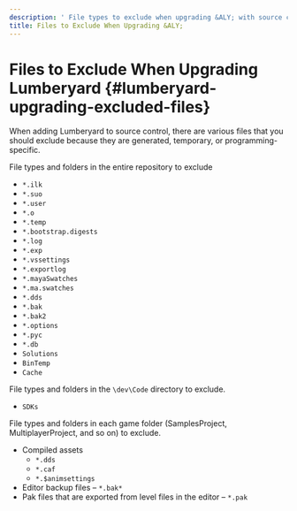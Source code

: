 ```yaml
---
description: ' File types to exclude when upgrading &ALY; with source control. '
title: Files to Exclude When Upgrading &ALY;
---
```

# Files to Exclude When Upgrading Lumberyard {#lumberyard-upgrading-excluded-files}

When adding Lumberyard to source control, there are various files that you should exclude because they are generated, temporary, or programming\-specific\.

File types and folders in the entire repository to exclude
+ `*.ilk`
+ `*.suo`
+ `*.user`
+ `*.o`
+ `*.temp`
+ `*.bootstrap.digests`
+ `*.log`
+ `*.exp`
+ `*.vssettings`
+ `*.exportlog`
+ `*.mayaSwatches`
+ `*.ma.swatches`
+ `*.dds`
+ `*.bak`
+ `*.bak2`
+ `*.options`
+ `*.pyc`
+ `*.db`
+ `Solutions`
+ `BinTemp`
+ `Cache`

File types and folders in the `\dev\Code` directory to exclude\.
+ `SDKs`

File types and folders in each game folder \(SamplesProject, MultiplayerProject, and so on\) to exclude\.
+ Compiled assets
  + `*.dds`
  + `*.caf`
  + `*.$animsettings`
+ Editor backup files – `*.bak*`
+ Pak files that are exported from level files in the editor – `*.pak`